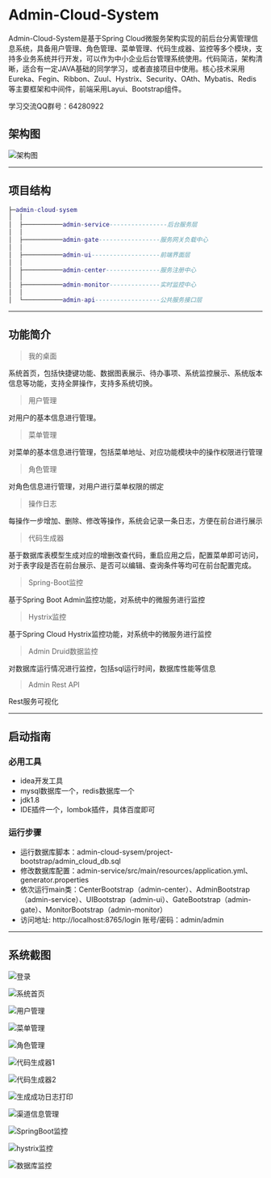 # Admin-Cloud-System
Admin-Cloud-System是基于Spring Cloud微服务架构实现的前后台分离管理信息系统，具备用户管理、角色管理、菜单管理、代码生成器、监控等多个模块，支持多业务系统并行开发，可以作为中小企业后台管理系统使用。代码简洁，架构清晰，适合有一定JAVA基础的同学学习，或者直接项目中使用。核心技术采用Eureka、Fegin、Ribbon、Zuul、Hystrix、Security、OAth、Mybatis、Redis等主要框架和中间件，前端采用Layui、Bootstrap组件。


学习交流QQ群号：64280922


## 架构图

![架构图](project-bootstrap/架构图1.png)


------

## 项目结构
``` lua
├─admin-cloud-sysem
│  │
│  ├───────────admin-service----------------后台服务层
│  │
│  ├───────────admin-gate-----------------服务网关负载中心
│  │
│  ├───────────admin-ui-------------------前端界面层
│  │
│  ├───────────admin-center---------------服务注册中心
│  │
│  ├───────────admin-monitor--------------实时监控中心
│  │
│  └───────────admin-api------------------公共服务接口层

``` 
------------
## 功能简介

> 我的桌面

系统首页，包括快捷键功能、数据图表展示、待办事项、系统监控展示、系统版本信息等功能，支持全屏操作，支持多系统切换。

> 用户管理

对用户的基本信息进行管理。

> 菜单管理

对菜单的基本信息进行管理，包括菜单地址、对应功能模块中的操作权限进行管理

> 角色管理

对角色信息进行管理，对用户进行菜单权限的绑定

> 操作日志

每操作一步增加、删除、修改等操作，系统会记录一条日志，方便在前台进行展示

> 代码生成器

基于数据库表模型生成对应的增删改查代码，重启应用之后，配置菜单即可访问，对于表字段是否在前台展示、是否可以编辑、查询条件等均可在前台配置完成。

> Spring-Boot监控

基于Spring Boot Admin监控功能，对系统中的微服务进行监控

> Hystrix监控

基于Spring Cloud Hystrix监控功能，对系统中的微服务进行监控

> Admin Druid数据监控

对数据库运行情况进行监控，包括sql运行时间，数据库性能等信息

> Admin Rest API

Rest服务可视化


------------

## 启动指南

### 必用工具
- idea开发工具
- mysql数据库一个，redis数据库一个
- jdk1.8
- IDE插件一个，lombok插件，具体百度即可

### 运行步骤
- 运行数据库脚本：admin-cloud-sysem/project-bootstrap/admin_cloud_db.sql
- 修改数据库配置：admin-service/src/main/resources/application.yml、generator.properties
- 依次运行main类：CenterBootstrap（admin-center）、AdminBootstrap（admin-service）、UIBootstrap（admin-ui）、GateBootstrap（admin-gate）、MonitorBootstrap（admin-monitor）
- 访问地址: http://localhost:8765/login  账号/密码：admin/admin

---------

## 系统截图
![登录](project-bootstrap/登录.png)

![系统首页](project-bootstrap/首页.png)

![用户管理](project-bootstrap/用户管理.png)

![菜单管理](project-bootstrap/菜单管理.png)

![角色管理](project-bootstrap/角色管理.png)

![代码生成器1](project-bootstrap/代码生成器1.png)

![代码生成器2](project-bootstrap/代码生成器2.png)

![生成成功日志打印](project-bootstrap/生成成功日志打印.png)

![渠道信息管理](project-bootstrap/渠道信息.png)

![SpringBoot监控](project-bootstrap/springboot监控.png)

![hystrix监控](project-bootstrap/hystrix监控.png)

![数据库监控](project-bootstrap/数据库监控.png)